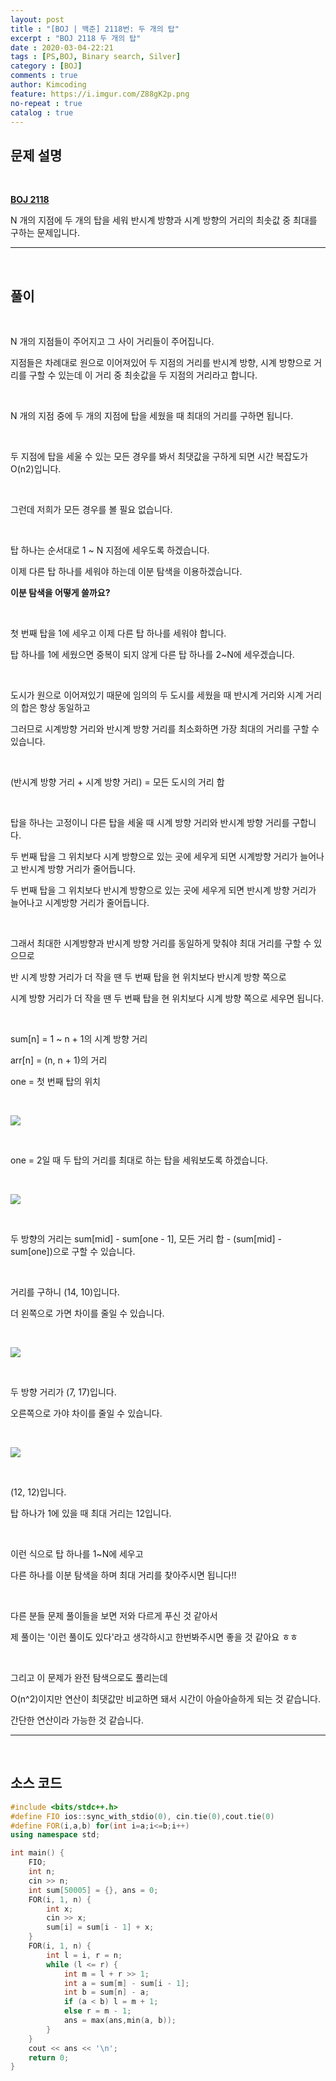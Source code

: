 ```yaml
---
layout: post
title : "[BOJ | 백준] 2118번: 두 개의 탑"
excerpt : "BOJ 2118 두 개의 탑"
date : 2020-03-04-22:21
tags : [PS,BOJ, Binary search, Silver]
category : [BOJ]
comments : true
author: Kimcoding
feature: https://i.imgur.com/Z88gK2p.png
no-repeat : true
catalog : true
---
```


## 문제 설명

<br/>

**[BOJ 2118](https://www.acmicpc.net/problem/2118)**


N 개의 지점에 두 개의 탑을 세워 반시계 방향과 시계 방향의 거리의 최솟값 중 최대를 구하는 문제입니다.

---
<br/>

## 풀이

<br/>

N 개의 지점들이 주어지고 그 사이 거리들이 주어집니다.

지점들은 차례대로 원으로 이어져있어 두 지점의 거리를
반시계 방향, 시계 방향으로 거리를 구할 수 있는데 이 거리 중 최솟값을 두 지점의 거리라고 합니다.

<br/>

N 개의 지점 중에 두 개의 지점에 탑을 세웠을 때 최대의 거리를 구하면 됩니다.

<br/>

두 지점에 탑을 세울 수 있는 모든 경우를 봐서 최댓값을 구하게 되면 시간 복잡도가 O(n2)입니다.

<br/>

그런데 저희가 모든 경우를 볼 필요 없습니다.

<br/>

탑 하나는 순서대로 1 ~ N 지점에 세우도록 하겠습니다.

이제 다른 탑 하나를 세워야 하는데 이분 탐색을 이용하겠습니다.

**이분 탐색을 어떻게 쓸까요?**

<br/>

첫 번째 탑을 1에 세우고 이제 다른 탑 하나를 세워야 합니다.

탑 하나를 1에 세웠으면 중복이 되지 않게 다른 탑 하나를 2~N에 세우겠습니다.

<br/>

도시가 원으로 이어져있기 때문에 임의의 두 도시를 세웠을 때 반시계 거리와 시계 거리의 합은 항상 동일하고

그러므로 시계방향 거리와 반시계 방향 거리를 최소화하면 가장 최대의 거리를 구할 수 있습니다.

<br/>

(반시계 방향 거리 + 시계 방향 거리) = 모든 도시의 거리 합

<br/>

탑을 하나는 고정이니 다른 탑을 세울 때 시계 방향 거리와 반시계 방향 거리를 구합니다.

두 번째 탑을 그 위치보다 시계 방향으로 있는 곳에 세우게 되면 시계방향 거리가 늘어나고 반시계 방향 거리가 줄어듭니다.

두 번째 탑을 그 위치보다 반시계 방향으로 있는 곳에 세우게 되면 반시계 방향 거리가 늘어나고 시계방향 거리가 줄어듭니다.

<br/>

그래서 최대한 시계방향과 반시계 방향 거리를 동일하게 맞춰야 최대 거리를 구할 수 있으므로

반 시계 방향 거리가 더 작을 땐 두 번째 탑을 현 위치보다 반시계 방향 쪽으로

시계 방향 거리가 더 작을 땐 두 번째 탑을 현 위치보다 시계 방향 쪽으로 세우면 됩니다.

<br/>

sum[n] = 1 ~ n + 1의 시계 방향 거리

arr[n] = (n, n + 1)의 거리

one = 첫 번째 탑의 위치

<br/>

![](https://i.imgur.com/Z88gK2p.png)

<br/>

one = 2일 때 두 탑의 거리를 최대로 하는 탑을 세워보도록 하겠습니다.

<br/>

![](https://i.imgur.com/CFmYQC4.png)

<br/>

두 방향의 거리는 sum[mid] - sum[one - 1], 모든 거리 합 - (sum[mid] - sum[one])으로 구할 수 있습니다.

<br/>

거리를 구하니 (14, 10)입니다.

더 왼쪽으로 가면 차이를 줄일 수 있습니다.

<br/>

![](https://i.imgur.com/aehLFSH.png)

<br/>

두 방향 거리가 (7, 17)입니다.

오른쪽으로 가야 차이를 줄일 수 있습니다.

<br/>

![](https://i.imgur.com/mwXzqZQ.png)

<br/>

(12, 12)입니다.

탑 하나가 1에 있을 때 최대 거리는 12입니다.

<br/>

이런 식으로 탑 하나를 1~N에 세우고

다른 하나를 이분 탐색을 하며 최대 거리를 찾아주시면 됩니다!!

<br/>

다른 분들 문제 풀이들을 보면 저와 다르게 푸신 것 같아서

제 풀이는 '이런 풀이도 있다'라고 생각하시고 한번봐주시면 좋을 것 같아요 ㅎㅎ

<br/>

그리고 이 문제가 완전 탐색으로도 풀리는데

O(n^2)이지만 연산이 최댓값만 비교하면 돼서 시간이 아슬아슬하게 되는 것 같습니다.

간단한 연산이라 가능한 것 같습니다.

---

<br/>

## <i class="fa fa-code"></i> 소스 코드

```cpp
#include <bits/stdc++.h>
#define FIO ios::sync_with_stdio(0), cin.tie(0),cout.tie(0)
#define FOR(i,a,b) for(int i=a;i<=b;i++)
using namespace std;

int main() {
    FIO;
    int n;
    cin >> n;
    int sum[50005] = {}, ans = 0;
    FOR(i, 1, n) {
        int x;
        cin >> x;
        sum[i] = sum[i - 1] + x;
    }
    FOR(i, 1, n) {
        int l = i, r = n;
        while (l <= r) {
            int m = l + r >> 1;
            int a = sum[m] - sum[i - 1];
            int b = sum[n] - a;
            if (a < b) l = m + 1;
            else r = m - 1;
            ans = max(ans,min(a, b));
        }
    }
    cout << ans << '\n';
    return 0;
}
```

